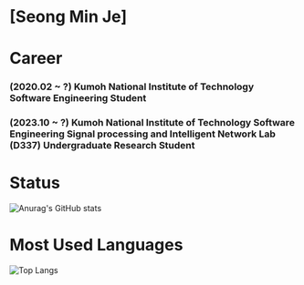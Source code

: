 [Seong Min Je]
==============
Career
==============
### (2020.02 ~ ?) Kumoh National Institute of Technology Software Engineering Student
### (2023.10 ~ ?) Kumoh National Institute of Technology Software Engineering Signal processing and Intelligent Network Lab (D337) Undergraduate Research Student

Status
==============
![Anurag's GitHub stats](https://github-readme-stats.vercel.app/api?username=smj1513&show_icons=true&theme=스타일)

Most Used Languages
==============
![Top Langs](https://github-readme-stats.vercel.app/api/top-langs/?username=smj1513&layout=compact&theme=dracula)
<!--
**Kakao1513/Kakao1513** is a ✨ _special_ ✨ repository because its `README.md` (this file) appears on your GitHub profile.

Here are some ideas to get you started:

- 🔭 I’m currently working on ...
- 🌱 I’m currently learning ...
- 👯 I’m looking to collaborate on ...
- 🤔 I’m looking for help with ...
- 💬 Ask me about ...
- 📫 How to reach me: ...
- 😄 Pronouns: ...
- ⚡ Fun fact: ...
-->
